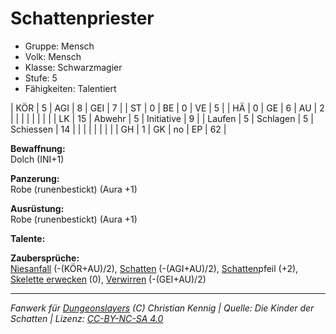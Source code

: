 # Schattenpriester  
- Gruppe: Mensch  
- Volk: Mensch  
- Klasse: Schwarzmagier  
- Stufe: 5  
- Fähigkeiten: Talentiert  


| KÖR    | 5  | AGI      | 8  | GEI        | 7  |
| ST     | 0  | BE       | 0  | VE         | 5  |
| HÄ     | 0  | GE       | 6  | AU         | 2  |
|        |    |          |    |            |    |
| LK     | 15 | Abwehr   | 5  | Initiative | 9  |
| Laufen | 5  | Schlagen | 5  | Schiessen  | 14 |
|        |    |          |    |            |    |
| GH     | 1  | GK       | no | EP         | 62 |


**Bewaffnung:**  
Dolch (INI+1)

**Panzerung:**  
Robe (runenbestickt) (Aura +1)

**Ausrüstung:**  
Robe (runenbestickt) (Aura +1)

**Talente:**  



**Zaubersprüche:**  
[Niesanfall](/grw/zauber/niesanfall.md) (-(KÖR+AU)/2), [Schatten](/grw/zauber/schatten.md) (-(AGI+AU)/2), [Schatten](/grw/zauber/schatten.md)pfeil (+2), [Skelette erwecken](/grw/zauber/skelette-erwecken.md) (0), [Verwirren](/grw/zauber/verwirren.md) (-(GEI+AU)/2)




___
*Fanwerk für [Dungeonslayers](https://www.dungeonslayers.net/) (C) Christian Kennig | Quelle: Die Kinder der Schatten | Lizenz: [CC-BY-NC-SA 4.0](https://creativecommons.org/licenses/by-nc-sa/4.0/deed.de)*